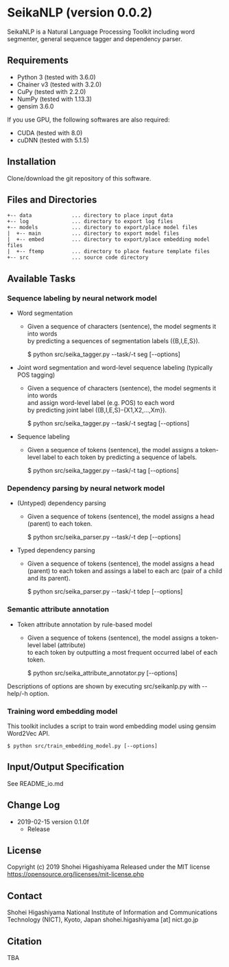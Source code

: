 # SeikaNLP (version 0.0.2)

SeikaNLP is a Natural Language Processing Toolkit including word segmenter, general sequence tagger and dependency parser.


## Requirements

- Python 3 (tested with 3.6.0)
- Chainer v3 (tested with 3.2.0)
- CuPy (tested with 2.2.0)
- NumPy (tested with 1.13.3)
- gensim 3.6.0

If you use GPU, the following softwares are also required:

- CUDA (tested with 8.0)
- cuDNN (tested with 5.1.5)


## Installation

Clone/download the git repository of this software.


## Files and Directories

~~~~
+-- data             ... directory to place input data
+-- log              ... directory to export log files
+-- models           ... directory to export/place model files
|  +-- main          ... directory to export model files
|  +-- embed         ... directory to export/place embedding model files
|  +-- ftemp         ... directory to place feature template files
+-- src              ... source code directory
~~~~


## Available Tasks

### Sequence labeling by neural network model

- Word segmentation
    - Given a sequence of characters (sentence), the model segments it into words  
      by predicting a sequences of segmentation labels ({B,I,E,S}).  
      
      $ python src/seika_tagger.py --task/-t seg [--options]

- Joint word segmentation and word-level sequence labeling (typically POS tagging)
    - Given a sequence of characters (sentence), the model segments it into words  
      and assign word-level label (e.g. POS) to each word  
      by predicting joint label ({B,I,E,S}-{X1,X2,...,Xm}).

      $ python src/seika_tagger.py --task/-t segtag [--options]

- Sequence labeling
    - Given a sequence of tokens (sentence), the model assigns a token-level label 
      to each token by predicting a sequence of labels.  
      
      $ python src/seika_tagger.py --task/-t tag [--options]      


### Dependency parsing by neural network model

- (Untyped) dependency parsing
    - Given a sequence of tokens (sentence), the model assigns a head (parent) to each token.
    
      $ python src/seika_parser.py --task/-t dep [--options]

- Typed dependency parsing
    - Given a sequence of tokens (sentence), the model assigns a head (parent) to each token
      and assings a label to each arc (pair of a child and its parent).

      $ python src/seika_parser.py --task/-t tdep [--options]


### Semantic attribute annotation

- Token attribute annotation by rule-based model
    - Given a sequence of tokens (sentence), the model assigns a token-level label (attribute)  
      to each token by outputting a most frequent occurred label of each token.

      $ python src/seika_attribute_annotator.py [--options]

Descriptions of options are shown by executing src/seikanlp.py with --help/-h option.


### Training word embedding model

This toolkit includes a script to train word embedding model using gensim Word2Vec API.

    $ python src/train_embedding_model.py [--options]


## Input/Output Specification

See README_io.md


## Change Log

- 2019-02-15 version 0.1.0f
  - Release


## License

Copyright (c) 2019 Shohei Higashiyama
Released under the MIT license https://opensource.org/licenses/mit-license.php


## Contact

Shohei Higashiyama
National Institute of Information and Communications Technology (NICT), Kyoto, Japan
shohei.higashiyama [at] nict.go.jp


## Citation

TBA
